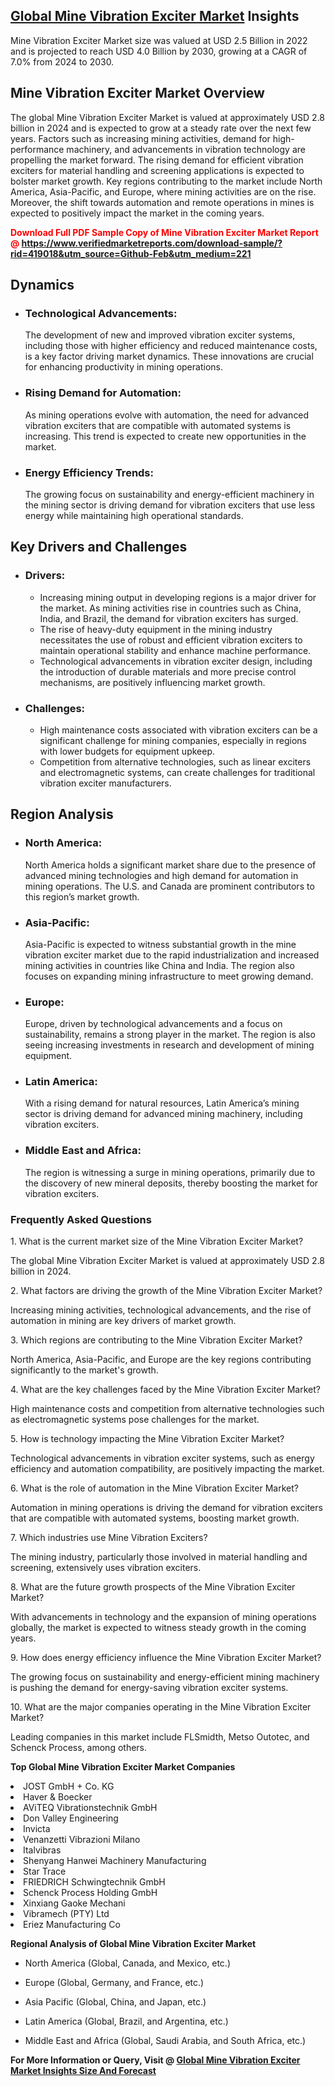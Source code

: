<h2><a href="https://www.verifiedmarketreports.com/download-sample/?rid=419018&amp;utm_source=Github&amp;utm_medium=221" target="_blank">Global Mine Vibration Exciter Market</a> Insights</h2><p>Mine Vibration Exciter Market size was valued at USD 2.5 Billion in 2022 and is projected to reach USD 4.0 Billion by 2030, growing at a CAGR of 7.0% from 2024 to 2030.</p><p> <h2>Mine Vibration Exciter Market Overview</h2> <p>The global Mine Vibration Exciter Market is valued at approximately USD 2.8 billion in 2024 and is expected to grow at a steady rate over the next few years. Factors such as increasing mining activities, demand for high-performance machinery, and advancements in vibration technology are propelling the market forward. The rising demand for efficient vibration exciters for material handling and screening applications is expected to bolster market growth. Key regions contributing to the market include North America, Asia-Pacific, and Europe, where mining activities are on the rise. Moreover, the shift towards automation and remote operations in mines is expected to positively impact the market in the coming years.</p> <p><strong><p><span class=""><span style="color: #ff0000;"><strong>Download Full PDF Sample Copy of Mine Vibration Exciter Market Report</strong> @ </span><a href="https://www.verifiedmarketreports.com/download-sample/?rid=419018&amp;utm_source=Github-Feb&amp;utm_medium=221" target="_blank">https://www.verifiedmarketreports.com/download-sample/?rid=419018&amp;utm_source=Github-Feb&amp;utm_medium=221</a></span></p></strong></p> <h2>Dynamics</h2> <ul> <li><h3>Technological Advancements:</h3> The development of new and improved vibration exciter systems, including those with higher efficiency and reduced maintenance costs, is a key factor driving market dynamics. These innovations are crucial for enhancing productivity in mining operations.</li> <li><h3>Rising Demand for Automation:</h3> As mining operations evolve with automation, the need for advanced vibration exciters that are compatible with automated systems is increasing. This trend is expected to create new opportunities in the market.</li> <li><h3>Energy Efficiency Trends:</h3> The growing focus on sustainability and energy-efficient machinery in the mining sector is driving demand for vibration exciters that use less energy while maintaining high operational standards.</li> </ul> <h2>Key Drivers and Challenges</h2> <ul> <li><h3>Drivers:</h3> <ul> <li>Increasing mining output in developing regions is a major driver for the market. As mining activities rise in countries such as China, India, and Brazil, the demand for vibration exciters has surged.</li> <li>The rise of heavy-duty equipment in the mining industry necessitates the use of robust and efficient vibration exciters to maintain operational stability and enhance machine performance.</li> <li>Technological advancements in vibration exciter design, including the introduction of durable materials and more precise control mechanisms, are positively influencing market growth.</li> </ul> </li> <li><h3>Challenges:</h3> <ul> <li>High maintenance costs associated with vibration exciters can be a significant challenge for mining companies, especially in regions with lower budgets for equipment upkeep.</li> <li>Competition from alternative technologies, such as linear exciters and electromagnetic systems, can create challenges for traditional vibration exciter manufacturers.</li> </ul> </li> </ul> <h2>Region Analysis</h2> <ul> <li><h3>North America:</h3> North America holds a significant market share due to the presence of advanced mining technologies and high demand for automation in mining operations. The U.S. and Canada are prominent contributors to this region’s market growth.</li> <li><h3>Asia-Pacific:</h3> Asia-Pacific is expected to witness substantial growth in the mine vibration exciter market due to the rapid industrialization and increased mining activities in countries like China and India. The region also focuses on expanding mining infrastructure to meet growing demand.</li> <li><h3>Europe:</h3> Europe, driven by technological advancements and a focus on sustainability, remains a strong player in the market. The region is also seeing increasing investments in research and development of mining equipment.</li> <li><h3>Latin America:</h3> With a rising demand for natural resources, Latin America’s mining sector is driving demand for advanced mining machinery, including vibration exciters.</li> <li><h3>Middle East and Africa:</h3> The region is witnessing a surge in mining operations, primarily due to the discovery of new mineral deposits, thereby boosting the market for vibration exciters.</li> </ul> <h3>Frequently Asked Questions</h3> <p>1. What is the current market size of the Mine Vibration Exciter Market?</p> <p>The global Mine Vibration Exciter Market is valued at approximately USD 2.8 billion in 2024.</p> <p>2. What factors are driving the growth of the Mine Vibration Exciter Market?</p> <p>Increasing mining activities, technological advancements, and the rise of automation in mining are key drivers of market growth.</p> <p>3. Which regions are contributing to the Mine Vibration Exciter Market?</p> <p>North America, Asia-Pacific, and Europe are the key regions contributing significantly to the market's growth.</p> <p>4. What are the key challenges faced by the Mine Vibration Exciter Market?</p> <p>High maintenance costs and competition from alternative technologies such as electromagnetic systems pose challenges for the market.</p> <p>5. How is technology impacting the Mine Vibration Exciter Market?</p> <p>Technological advancements in vibration exciter systems, such as energy efficiency and automation compatibility, are positively impacting the market.</p> <p>6. What is the role of automation in the Mine Vibration Exciter Market?</p> <p>Automation in mining operations is driving the demand for vibration exciters that are compatible with automated systems, boosting market growth.</p> <p>7. Which industries use Mine Vibration Exciters?</p> <p>The mining industry, particularly those involved in material handling and screening, extensively uses vibration exciters.</p> <p>8. What are the future growth prospects of the Mine Vibration Exciter Market?</p> <p>With advancements in technology and the expansion of mining operations globally, the market is expected to witness steady growth in the coming years.</p> <p>9. How does energy efficiency influence the Mine Vibration Exciter Market?</p> <p>The growing focus on sustainability and energy-efficient mining machinery is pushing the demand for energy-saving vibration exciter systems.</p> <p>10. What are the major companies operating in the Mine Vibration Exciter Market?</p> <p>Leading companies in this market include FLSmidth, Metso Outotec, and Schenck Process, among others.</p> </p><p><strong>Top Global Mine Vibration Exciter Market Companies</strong></p><div data-test-id=""><p><li>JOST GmbH + Co. KG</li><li> Haver & Boecker</li><li> AViTEQ Vibrationstechnik GmbH</li><li> Don Valley Engineering</li><li> Invicta</li><li> Venanzetti Vibrazioni Milano</li><li> Italvibras</li><li> Shenyang Hanwei Machinery Manufacturing</li><li> Star Trace</li><li> FRIEDRICH Schwingtechnik GmbH</li><li> Schenck Process Holding GmbH</li><li> Xinxiang Gaoke Mechani</li><li> Vibramech (PTY) Ltd</li><li> Eriez Manufacturing Co</li></p><div><strong>Regional Analysis of&nbsp;Global Mine Vibration Exciter Market</strong></div><ul><li dir="ltr"><p dir="ltr">North America&nbsp;(Global, Canada, and Mexico, etc.)</p></li><li dir="ltr"><p dir="ltr">Europe (Global, Germany, and France, etc.)</p></li><li dir="ltr"><p dir="ltr">Asia Pacific&nbsp;(Global, China, and Japan, etc.)</p></li><li dir="ltr"><p dir="ltr">Latin America&nbsp;(Global, Brazil, and Argentina, etc.)</p></li><li dir="ltr">Middle East and Africa&nbsp;(Global, Saudi Arabia, and South Africa, etc.)</li></ul><p><strong>For More Information or Query, Visit @&nbsp;</strong><strong><a href="https://www.verifiedmarketreports.com/product/mine-vibration-exciter-market/?utm_source=Github&amp;utm_medium=221" target="_blank">Global Mine Vibration Exciter Market Insights Size And Forecast</a></strong></p></div>
